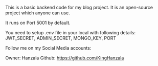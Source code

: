 This is a basic backend code for my blog project. It is an open-source project which anyone can use.

It runs on Port 5001 by default. 

You need to setup .env file in your local with following details:
JWT_SECRET, ADMIN_SECRET, MONGO_KEY, PORT

Follow me on my Social Media accounts:

Owner: Hanzala
Github: https://github.com/KingHanzala
